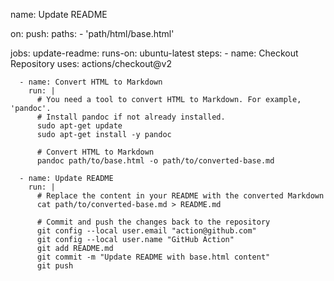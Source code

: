 name: Update README

on:
  push:
    paths:
      - 'path/html/base.html'

jobs:
  update-readme:
    runs-on: ubuntu-latest
    steps:
      - name: Checkout Repository
        uses: actions/checkout@v2

      - name: Convert HTML to Markdown
        run: |
          # You need a tool to convert HTML to Markdown. For example, 'pandoc'.
          # Install pandoc if not already installed.
          sudo apt-get update
          sudo apt-get install -y pandoc
          
          # Convert HTML to Markdown
          pandoc path/to/base.html -o path/to/converted-base.md

      - name: Update README
        run: |
          # Replace the content in your README with the converted Markdown
          cat path/to/converted-base.md > README.md
          
          # Commit and push the changes back to the repository
          git config --local user.email "action@github.com"
          git config --local user.name "GitHub Action"
          git add README.md
          git commit -m "Update README with base.html content"
          git push
